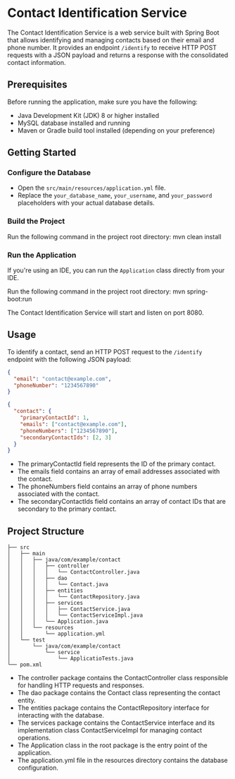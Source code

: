 # Contact Identification Service

The Contact Identification Service is a web service built with Spring Boot that allows identifying and managing contacts based on their email and phone number. It provides an endpoint `/identify` to receive HTTP POST requests with a JSON payload and returns a response with the consolidated contact information.

## Prerequisites

Before running the application, make sure you have the following:

- Java Development Kit (JDK) 8 or higher installed
- MySQL database installed and running
- Maven or Gradle build tool installed (depending on your preference)

## Getting Started

### Configure the Database

- Open the `src/main/resources/application.yml` file.
- Replace the `your_database_name`, `your_username`, and `your_password` placeholders with your actual database details.

### Build the Project

Run the following command in the project root directory:
mvn clean install

### Run the Application

If you're using an IDE, you can run the `Application` class directly from your IDE.

Run the following command in the project root directory:
mvn spring-boot:run


The Contact Identification Service will start and listen on port 8080.

## Usage

To identify a contact, send an HTTP POST request to the `/identify` endpoint with the following JSON payload:

```json
{
  "email": "contact@example.com",
  "phoneNumber": "1234567890"
}
```


```json
{
  "contact": {
    "primaryContactId": 1,
    "emails": ["contact@example.com"],
    "phoneNumbers": ["1234567890"],
    "secondaryContactIds": [2, 3]
  }
}
```

- The primaryContactId field represents the ID of the primary contact.
- The emails field contains an array of email addresses associated with the contact.
- The phoneNumbers field contains an array of phone numbers associated with the contact.
- The secondaryContactIds field contains an array of contact IDs that are secondary to the primary contact.
 
## Project Structure

```
├── src
│   ├── main
│   │   ├── java/com/example/contact
│   │   │   ├── controller
│   │   │   │   └── ContactController.java
│   │   │   ├── dao
│   │   │   │   └── Contact.java
│   │   │   ├── entities
│   │   │   │   └── ContactRepository.java
│   │   │   ├── services
│   │   │   │   ├── ContactService.java
│   │   │   │   └── ContactServiceImpl.java
│   │   │   └── Application.java
│   │   └── resources
│   │       └── application.yml
│   └── test
│       └── java/com/example/contact
│           └── service
│               └── ApplicatioTests.java
└── pom.xml
```

- The controller package contains the ContactController class responsible for handling HTTP requests and responses.
- The dao package contains the Contact class representing the contact entity.
- The entities package contains the ContactRepository interface for interacting with the database.
- The services package contains the ContactService interface and its implementation class ContactServiceImpl for managing contact operations.
- The Application class in the root package is the entry point of the application.
- The application.yml file in the resources directory contains the database configuration.
